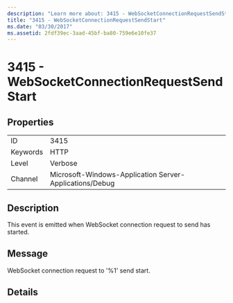 ```yaml
---
description: "Learn more about: 3415 - WebSocketConnectionRequestSendStart"
title: "3415 - WebSocketConnectionRequestSendStart"
ms.date: "03/30/2017"
ms.assetid: 2fdf39ec-3aad-45bf-ba80-759e6e10fe37
---
```

# 3415 - WebSocketConnectionRequestSendStart

## Properties  
  
|||  
|-|-|  
|ID|3415|  
|Keywords|HTTP|  
|Level|Verbose|  
|Channel|Microsoft-Windows-Application Server-Applications/Debug|  
  
## Description  

 This event is emitted when WebSocket connection request to send has started.  
  
## Message  

 WebSocket connection request to '%1' send start.  
  
## Details
